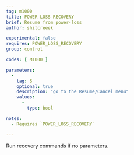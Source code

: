 ```yaml
---
tag: m1000
title: POWER LOSS RECOVERY
brief: Resume from power-loss
author: shitcreeek

experimental: false
requires: POWER_LOSS_RECOVERY
group: control

codes: [ M1000 ]

parameters:
  -
    tag: S
    optional: true
    description: "go to the Resume/Cancel menu"
    values:
      -
        type: bool

notes:
  - Requires `POWER_LOSS_RECOVERY`

---
```

Run recovery commands if no parameters.